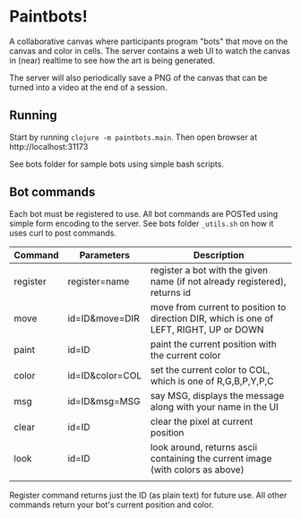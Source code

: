 # Paintbots!

A collaborative canvas where participants program "bots" that move on the canvas and color in cells.
The server contains a web UI to watch the canvas in (near) realtime to see how the art is being generated.

The server will also periodically save a PNG of the canvas that can be turned into a video at the end of
a session.

## Running

Start by running `clojure -m paintbots.main`. Then open browser at http://localhost:31173

See bots folder for sample bots using simple bash scripts.

## Bot commands

Each bot must be registered to use. All bot commands are POSTed using simple form encoding to
the server. See bots folder `_utils.sh` on how it uses curl to post commands.

| Command  | Parameters      | Description                                                                             |
|----------|-----------------|-----------------------------------------------------------------------------------------|
| register | register=name   | register a bot with the given name (if not already registered), returns id              |
| move     | id=ID&move=DIR  | move from current to position to direction DIR, which is one of LEFT, RIGHT, UP or DOWN |
| paint    | id=ID           | paint the current position with the current color                                       |
| color    | id=ID&color=COL | set the current color to COL, which is one of R,G,B,P,Y,P,C                             |
| msg      | id=ID&msg=MSG   | say MSG, displays the message along with your name in the UI                            |
| clear    | id=ID           | clear the pixel at current position                                                     |
| look     | id=ID           | look around, returns ascii containing the current image (with colors as above)          |
|          |                 |                                                                                         |

Register command returns just the ID (as plain text) for future use. All other commands return your
bot's current position and color.
